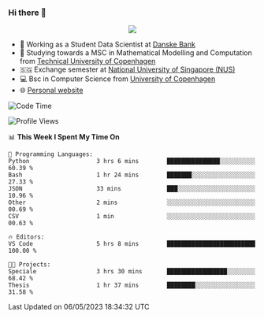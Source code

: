 ### Hi there 👋

<p align="center">
  <img src="https://media4.giphy.com/media/3ohzdKy5Z8TChSDuiA/giphy.gif?cid=ecf05e47r69cojk56gup9q8mep9liy48s94dn2uxsfh6fv39&rid=giphy.gif&ct=g" />
</p>

* 🏦 Working as a Student Data Scientist at [Danske Bank](https://danskebank.dk)
* 🧮 Studying towards a MSC in Mathematical Modelling and Computation from [Technical University of Copenhagen](https://www.dtu.dk)
* 🇸🇬 Exchange semester at [National University of Singapore (NUS)](https://www.nus.edu.sg)
* 💻 Bsc in Computer Science from [University of Copenhagen](https://www.ku.dk/english/)
* 🌐 [Personal website](https://fiskehandleren.github.io/carl-website/) 

<!--START_SECTION:waka-->
![Code Time](http://img.shields.io/badge/Code%20Time-275%20hrs%2012%20mins-blue)

![Profile Views](http://img.shields.io/badge/Profile%20Views-0-blue)

📊 **This Week I Spent My Time On** 

```text
💬 Programming Languages: 
Python                   3 hrs 6 mins        ███████████████░░░░░░░░░░   60.39 % 
Bash                     1 hr 24 mins        ███████░░░░░░░░░░░░░░░░░░   27.33 % 
JSON                     33 mins             ███░░░░░░░░░░░░░░░░░░░░░░   10.96 % 
Other                    2 mins              ░░░░░░░░░░░░░░░░░░░░░░░░░   00.69 % 
CSV                      1 min               ░░░░░░░░░░░░░░░░░░░░░░░░░   00.63 % 

🔥 Editors: 
VS Code                  5 hrs 8 mins        █████████████████████████   100.00 % 

🐱‍💻 Projects: 
Speciale                 3 hrs 30 mins       █████████████████░░░░░░░░   68.42 % 
Thesis                   1 hr 37 mins        ████████░░░░░░░░░░░░░░░░░   31.58 % 
```


 Last Updated on 06/05/2023 18:34:32 UTC
<!--END_SECTION:waka-->
